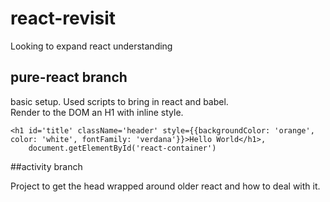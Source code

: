# react-revisit
Looking to expand react understanding


## pure-react branch
basic setup. Used scripts to bring in react and babel.  
Render to the DOM an H1 with inline style.  
```
<h1 id='title' className='header' style={{backgroundColor: 'orange', color: 'white', fontFamily: 'verdana'}}>Hello World</h1>,
    document.getElementById('react-container')
```
##activity branch

Project to get the head wrapped around older react and how to deal with it.
